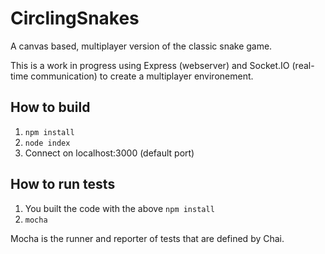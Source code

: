 # CirclingSnakes
A canvas based, multiplayer version of the classic snake game.

This is a work in progress using Express (webserver) and Socket.IO (real-time communication) to create a multiplayer environement.

## How to build
1. `npm install`
2. `node index`
3. Connect on localhost:3000 (default port)


## How to run tests
1. You built the code with the above `npm install`
2. `mocha`

Mocha is the runner and reporter of tests that are defined by Chai.